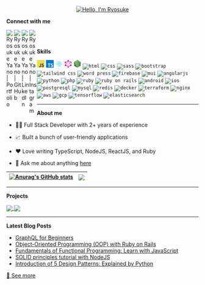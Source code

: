 <p align="center"> 
  <a href="https://github.com/sabakantaro/sabakantaro/">
    <img width="80%" alt="Hello, I'm Ryosuke" src="https://github.com/sabakantaro/sabakantaro/assets/79243411/ccce3cb2-e1c1-4676-b13d-49c7043f41b8" />
  </a>
</p>

**Connect with me**

<a href="https://ryosuke-portfoliosite.vercel.app">
  <img align="left" alt="Ryosuke Yano | Portfolio" width="20px" src="https://github.com/sabakantaro/sabakantaro/assets/79243411/3ae2bb8e-8315-4e4b-89a2-5893f579eca0" />
</a>
<a href="https://twitter.com/ryofitness3">
  <img align="left" alt="Ryosuke Yano | GitHub" width="20px" src="https://raw.githubusercontent.com/anuraghazra/anuraghazra/master/assets/twitter.svg" />
</a>
<a href="https://www.linkedin.com/in/ryosuke-yano-8b5107229">
  <img align="left" alt="Ryosuke Yano | LinkedIn" width="20px" src="https://github.com/sabakantaro/sabakantaro/assets/79243411/c537af94-27e7-40fe-b95e-3d23392ce207" />
</a>
<a href="https://www.instagram.com/ryosuke.js">
  <img align="left" alt="Ryosuke Yano | Instagram" width="20px" src="https://github.com/sabakantaro/sabakantaro/assets/79243411/9bd0c933-a378-40d4-9c0b-acddeb1a1bc9" />
</a>
<br>
<br>

**Skills**

<code><img height="20" alt="javascript" src="https://raw.githubusercontent.com/github/explore/80688e429a7d4ef2fca1e82350fe8e3517d3494d/topics/javascript/javascript.png"></code>
<code><img height="20" alt="typescript" src="https://raw.githubusercontent.com/github/explore/80688e429a7d4ef2fca1e82350fe8e3517d3494d/topics/typescript/typescript.png"></code>
<code><img height="20" alt="react" src="https://raw.githubusercontent.com/github/explore/80688e429a7d4ef2fca1e82350fe8e3517d3494d/topics/react/react.png"></code>
<code><img height="20" alt="graphql" src="https://raw.githubusercontent.com/github/explore/5c058a388828bb5fde0bcafd4bc867b5bb3f26f3/topics/graphql/graphql.png"></code>
<code><img height="20" alt="nodejs" src="https://raw.githubusercontent.com/github/explore/80688e429a7d4ef2fca1e82350fe8e3517d3494d/topics/nodejs/nodejs.png"></code>
<code><img height="20" alt="html" src="https://user-images.githubusercontent.com/25181517/192158954-f88b5814-d510-4564-b285-dff7d6400dad.png"></code>
<code><img height="20" alt="css" src="https://user-images.githubusercontent.com/25181517/183898674-75a4a1b1-f960-4ea9-abcb-637170a00a75.png"></code>
<code><img height="20" alt="sass" src="https://user-images.githubusercontent.com/25181517/192158956-48192682-23d5-4bfc-9dfb-6511ade346bc.png"></code>
<code><img height="20" alt="bootstrap" src="https://user-images.githubusercontent.com/25181517/183898054-b3d693d4-dafb-4808-a509-bab54cf5de34.png"></code>
<code><img height="20" alt="tailwind css" src="https://user-images.githubusercontent.com/25181517/202896760-337261ed-ee92-4979-84c4-d4b829c7355d.png"></code>
<code><img height="20" alt="word press" src="https://user-images.githubusercontent.com/25181517/192158957-b1256181-356c-46a3-beb9-487af08a6266.png"></code>
<code><img height="20" alt="firebase" src="https://user-images.githubusercontent.com/25181517/189716855-2c69ca7a-5149-4647-936d-780610911353.png"></code>
<code><img height="20" alt="mui" src="https://user-images.githubusercontent.com/25181517/189716630-fe6c084c-6c66-43af-aa49-64c8aea4a5c2.png"></code>
<code><img height="20" alt="angularjs" src="https://user-images.githubusercontent.com/25181517/183890595-779a7e64-3f43-4634-bad2-eceef4e80268.png"></code>
<code><img height="20" alt="python" src="https://user-images.githubusercontent.com/25181517/183423507-c056a6f9-1ba8-4312-a350-19bcbc5a8697.png"></code>
<code><img height="20" alt="php" src="https://user-images.githubusercontent.com/25181517/183570228-6a040b9f-3ddf-47a2-a201-743121dac664.png"></code>
<code><img height="20" alt="ruby" src="https://user-images.githubusercontent.com/25181517/192603745-7d34df9e-7756-4756-a539-6a61badf7a80.png"></code>
<code><img height="20" alt="ruby on rails" src="https://user-images.githubusercontent.com/25181517/192603748-3ac17112-3653-4257-80da-a57334b11411.png"></code>
<code><img height="20" alt="android" src="https://user-images.githubusercontent.com/25181517/117269608-b7dcfb80-ae58-11eb-8e66-6cc8753553f0.png"></code>
<code><img height="20" alt="ios" src="https://user-images.githubusercontent.com/25181517/121406611-a8246b80-c95e-11eb-9b11-b771486377f6.png"></code>
<code><img height="20" alt="postgresql" src="https://user-images.githubusercontent.com/25181517/117208740-bfb78400-adf5-11eb-97bb-09072b6bedfc.png"></code>
<code><img height="20" alt="mysql" src="https://user-images.githubusercontent.com/25181517/183896128-ec99105a-ec1a-4d85-b08b-1aa1620b2046.png"></code>
<code><img height="20" alt="redis" src="https://user-images.githubusercontent.com/25181517/182884894-d3fa6ee0-f2b4-4960-9961-64740f533f2a.png"></code>
<code><img height="20" alt="decker" src="https://user-images.githubusercontent.com/25181517/117207330-263ba280-adf4-11eb-9b97-0ac5b40bc3be.png"></code>
<code><img height="20" alt="terraform" src="https://user-images.githubusercontent.com/25181517/183345121-36788a6e-5462-424a-be67-af1ebeda79a2.png"></code>
<code><img height="20" alt="nginx" src="https://user-images.githubusercontent.com/25181517/183345125-9a7cd2e6-6ad6-436f-8490-44c903bef84c.png"></code>
<code><img height="20" alt="aws" src="https://user-images.githubusercontent.com/25181517/183896132-54262f2e-6d98-41e3-8888-e40ab5a17326.png"></code>
<code><img height="20" alt="gcp" src="https://user-images.githubusercontent.com/25181517/183911547-990692bc-8411-4878-99a0-43506cdb69cf.png"></code>
<code><img height="20" alt="tensorflow" src="https://user-images.githubusercontent.com/25181517/223639822-2a01e63a-a7f9-4a39-8930-61431541bc06.png"></code>
<code><img height="20" alt="elasticsearch" src="https://user-images.githubusercontent.com/25181517/183569191-f32cdf03-673f-4ae3-809b-3a8b376bb8a2.png"></code>


<hr>

**About me**

- 🧑‍💻 Full Stack Developer with 2+ years of experience

- 📈 Built a bunch of user-friendly applications

- ❤️ Love writing TypeScript, NodeJS, ReactJS, and Ruby

- 💬 Ask me about anything [here](https://github.com/sabakantaro/sabakantaro/issues)

| [![Anurag's GitHub stats](https://github-readme-stats.vercel.app/api?username=sabakantaro&theme=jolly)](https://github.com/anuraghazra/github-readme-stats) | <a href="https://github.com/sabakantaro/github-readme-stats"><img align="center" src="https://github-readme-stats.vercel.app/api/top-langs/?username=sabakantaro&layout=compact&theme=jolly&hide_border=true" /></a> |
| ------------- | ------------- |

<hr>

**Projects**

<a href="https://github.com/sabakantaro/meatup">
  <img align="center" src="https://github-readme-stats.vercel.app/api/pin/?username=sabakantaro&repo=meatup&theme=jolly" />
</a>
<a href="https://github.com/sabakantaro/j-store">
  <img align="center" src="https://github-readme-stats.vercel.app/api/pin/?username=sabakantaro&repo=j-store&theme=jolly" />
</a>

<hr>

**Latest Blog Posts**
- [GraphQL for Beginners](https://dev.to/ryosuke/graphql-for-beginners-11m9)
- [Object-Oriented Programming (OOP) with Ruby on Rails](https://dev.to/ryosuke/object-oriented-programming-oop-with-ruby-on-rails-b1e)
- [Fundamentals of Functional Programming: Learn with JavaScript](https://dev.to/ryosuke/fundamentals-of-functional-programming-learn-with-javascript-185b)
- [SOLID principles tutorial with NodeJS](https://dev.to/ryosuke/solid-principles-tutorial-with-nodejs-1khf)
- [Introduction of 5 Design Patterns: Explained by Python](https://dev.to/ryosuke/introduction-of-5-design-patterns-explained-by-python-4ah7)

<a href="https://dev.to/ryosuke">🔽 See more</a>

